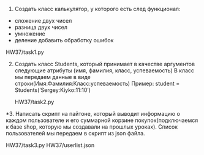 1. Создать класс калькулятор, у которого есть след функционал:
 - сложение двух чисел
 - разница двух чисел
 - умножение
 - деление
 добавить обработку ошибок

 HW37/task1.py

2. Создать класс Students, который принимает в качестве аргументов следующие атрибуты (имя, фамилия, класс, успеваемость)
   В класс мы передаем данные в виде строки(Имя:Фамилия:Класс:успеваемость)
    Пример: student = Students(‘Sergey:Kiyko:11:10’)
   
   HW37/task2.py

*3.  Написать скрипт на пайтоне, который выводит информацию о каждом пользователе и его суммарной корзине покупок(подключаемся к базе shop, которую мы создавали на прошлых уроках). Список пользователей мы передаем в скрипт из json файла.
   
   HW37/task3.py
   HW37/userlist.json
